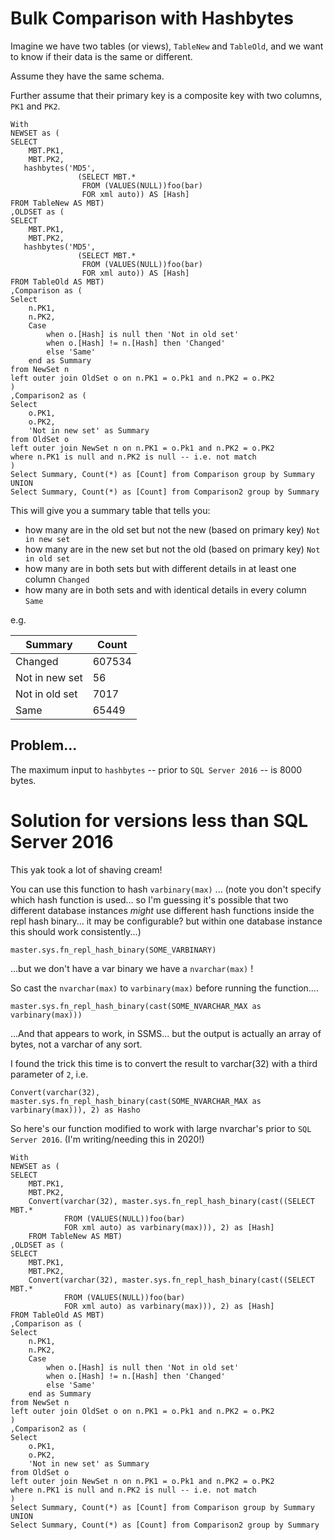 # Bulk Comparison with Hashbytes

Imagine we have two tables (or views), `TableNew` and `TableOld`, and we want to know if their data is the same or different.

Assume they have the same schema.

Further assume that their primary key is a composite key with two columns, `PK1` and `PK2`.


	With 
	NEWSET as (
	SELECT 
		MBT.PK1,
		MBT.PK2,
	   hashbytes('MD5',
				   (SELECT MBT.*
					FROM (VALUES(NULL))foo(bar)
					FOR xml auto)) AS [Hash]
	FROM TableNew AS MBT)
	,OLDSET as (
	SELECT 
		MBT.PK1, 
		MBT.PK2,
	   hashbytes('MD5',
				   (SELECT MBT.*
					FROM (VALUES(NULL))foo(bar)
					FOR xml auto)) AS [Hash]
	FROM TableOld AS MBT)
	,Comparison as (
	Select
		n.PK1,
		n.PK2,
		Case 
			when o.[Hash] is null then 'Not in old set'
			when o.[Hash] != n.[Hash] then 'Changed'
			else 'Same'
		end as Summary
	from NewSet n
	left outer join OldSet o on n.PK1 = o.Pk1 and n.PK2 = o.PK2
	)
	,Comparison2 as (
	Select
		o.PK1,
		o.PK2,
		'Not in new set' as Summary
	from OldSet o
	left outer join NewSet n on n.PK1 = o.Pk1 and n.PK2 = o.PK2
	where n.PK1 is null and n.PK2 is null -- i.e. not match
	)
	Select Summary, Count(*) as [Count] from Comparison group by Summary
	UNION
	Select Summary, Count(*) as [Count] from Comparison2 group by Summary

This will give you a summary table that tells you:

* how many are in the old set but not the new (based on primary key) `Not in new set`
* how many are in the new set but not the old (based on primary key) `Not in old set`
* how many are in both sets but with different details in at least one column `Changed`
* how many are in both sets and with identical details in every column `Same`

e.g. 

|Summary|Count|
|-------|-----|
|Changed|607534|
|Not in new set|56|
|Not in old set|7017|
|Same|65449|




## Problem...

The maximum input to `hashbytes` -- prior to `SQL Server 2016` -- is 8000 bytes.


# Solution for versions less than SQL Server 2016


This yak took a lot of shaving cream!


You can use this function to hash `varbinary(max)` ... (note you don't specify which hash function is used... so I'm guessing it's possible that two different database instances *might* use different hash functions inside the repl hash binary... it may be configurable? but within one database instance this should work consistently...)


	master.sys.fn_repl_hash_binary(SOME_VARBINARY)

...but we don't have a var binary we have a `nvarchar(max)` !

So cast the `nvarchar(max)` to `varbinary(max)` before running the function....

	master.sys.fn_repl_hash_binary(cast(SOME_NVARCHAR_MAX as varbinary(max)))

...And that appears to work, in SSMS... but the output is actually an array of bytes, not a varchar of any sort.

I found the trick this time is to convert the result to varchar(32) with a third parameter of `2`, i.e. 


	Convert(varchar(32), master.sys.fn_repl_hash_binary(cast(SOME_NVARCHAR_MAX as varbinary(max))), 2) as Hasho


So here's our function modified to work with large nvarchar's prior to `SQL Server 2016`. (I'm writing/needing this in 2020!)


	With 
	NEWSET as (
	SELECT 
		MBT.PK1,
		MBT.PK2,
		Convert(varchar(32), master.sys.fn_repl_hash_binary(cast((SELECT MBT.*
				FROM (VALUES(NULL))foo(bar)
				FOR xml auto) as varbinary(max))), 2) as [Hash]
		FROM TableNew AS MBT)
	,OLDSET as (
	SELECT 
		MBT.PK1, 
		MBT.PK2,
		Convert(varchar(32), master.sys.fn_repl_hash_binary(cast((SELECT MBT.*
				FROM (VALUES(NULL))foo(bar)
				FOR xml auto) as varbinary(max))), 2) as [Hash]
	FROM TableOld AS MBT)
	,Comparison as (
	Select
		n.PK1,
		n.PK2,
		Case 
			when o.[Hash] is null then 'Not in old set'
			when o.[Hash] != n.[Hash] then 'Changed'
			else 'Same'
		end as Summary
	from NewSet n
	left outer join OldSet o on n.PK1 = o.Pk1 and n.PK2 = o.PK2
	)
	,Comparison2 as (
	Select
		o.PK1,
		o.PK2,
		'Not in new set' as Summary
	from OldSet o
	left outer join NewSet n on n.PK1 = o.Pk1 and n.PK2 = o.PK2
	where n.PK1 is null and n.PK2 is null -- i.e. not match
	)
	Select Summary, Count(*) as [Count] from Comparison group by Summary
	UNION
	Select Summary, Count(*) as [Count] from Comparison2 group by Summary

